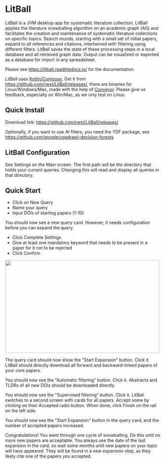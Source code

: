 # LitBall
LitBall is a JVM desktop app for systematic literature collection. LitBall applies the literature snowballing algorithm on an academic graph (AG) and facilitates the creation and maintenance of systematic literature collections on specific topics. Search rounds, starting with a small set of initial papers, expand to all references and citations, intertwined with filtering using different filters. LitBall saves the state of these processing steps in a local database and all retrieved graph data. Output can be visualized or exported as a database for import in any spreadsheet.

Please see https://litball.readthedocs.io/ for the documentation.

LitBall uses [Kotlin/Compose](https://www.jetbrains.com/lp/compose-mpp/). Get it from https://github.com/rwst/LitBall/releases/, there are binaries for Linux/Windows/Mac, made with the help of [Conveyor](https://conveyor.hydraulic.dev/latest/). Please give us feedback, especially on Win/Mac, as we only test on Linux.

## Quick Install
Download link: https://github.com/rwst/LitBall/releases/ 

Optionally, if you want to use AI filters, you need the YDF package, see https://github.com/google/yggdrasil-decision-forests

## LitBall Configuration
See Settings on the Main screen. The first path will be the directory that holds your current queries. Changing this will read and display all queries in that directory.

## Quick Start
- Click on New Query
- Name your query
- Input DOIs of starting papers (1-10)

You should now see a new query card. However, it needs configuration before you can expand the query.
- Click Complete Settings
- Give at least one mandatory keyword that needs to be present in a paper for it not to be rejected
- Click Confirm

<img src="https://github.com/rwst/LitBall/assets/1146709/6e7daea2-d7f2-4bb9-b465-c142874b0603" width="500" height="300">

The query card should now show the "Start Expansion" button. Click it. LitBall should directly download all forward and backward-linked papers of your core papers.

You should now see the "Automatic filtering" button. Click it. Abstracts and TLDRs of all new DOIs should be downloaded directly.

You should now see the "Supervised filtering" button. Click it. LitBall switches to a second screen with cards for all papers. Accept some by clicking on their Accepted radio button. When done, click Finish on the rail on the left side.

You should now see the "Start Expansion" button in the query card, and the number of accepted papers increased.

Congratulations! You went through one cycle of snowballing. Do this until no more new papers are acceptable. You always see the date of the last expansion in the card, so wait some months until new papers on your topic will have appeared. They will be found in a new expansion step, as they likely cite one of the papers you accepted.

